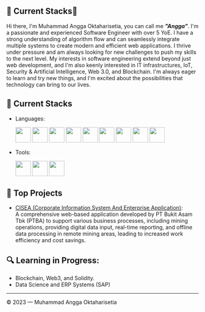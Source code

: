## 🔧 Current Stacks👋 
Hi there, I'm Muhammad Angga Oktaharisetia, you can call me ***"Angga"***. I'm a passionate and experienced Software Engineer with over 5 YoE. I have a strong understanding of algorithm flow and can seamlessly integrate multiple systems to create modern and efficient web applications. I thrive under pressure and am always looking for new challenges to push my skills to the next level. My interests in software engineering extend beyond just web development, and I'm also keenly interested in IT infrastructures, IoT, Security & Artificial Intelligence, Web 3.0, and Blockchain. I'm always eager to learn and try new things, and I'm excited about the possibilities that technology can bring to our lives.

## 🔧 Current Stacks

<div>
    <ul>
        <li>
            Languages:
            <p>
            <img src="https://cdn.jsdelivr.net/gh/devicons/devicon/icons/typescript/typescript-original.svg" width="40" height="40">
            <img src="https://cdn.jsdelivr.net/gh/devicons/devicon/icons/go/go-original.svg" width="40" height="40">
            <img src="https://cdn.jsdelivr.net/gh/devicons/devicon/icons/postgresql/postgresql-original-wordmark.svg" width="40" height="40">
            <img src="https://cdn.jsdelivr.net/gh/devicons/devicon/icons/mongodb/mongodb-original-wordmark.svg" width="40" height="40">
            <img src="https://cdn.jsdelivr.net/gh/devicons/devicon/icons/redis/redis-original-wordmark.svg" width="40" height="40">
            <img src="https://cdn.jsdelivr.net/gh/devicons/devicon/icons/express/express-original-wordmark.svg" width="40" height="40">
            <img src="https://cdn.jsdelivr.net/gh/devicons/devicon/icons/nestjs/nestjs-plain-wordmark.svg" width="40" height="40">
            <img src="https://cdn.jsdelivr.net/gh/devicons/devicon/icons/laravel/laravel-plain-wordmark.svg" width="40" height="40">
            <img src="https://cdn.jsdelivr.net/gh/devicons/devicon/icons/nextjs/nextjs-original-wordmark.svg" width="40" height="40">
            </p>
        </li>
        <li>
            Tools:
            <p>
                <img src="https://cdn.jsdelivr.net/gh/devicons/devicon/icons/googlecloud/googlecloud-original.svg" width="40" height="40">
                <img src="https://cdn.jsdelivr.net/gh/devicons/devicon/icons/digitalocean/digitalocean-original-wordmark.svg" width="40" height="40">
                <img src="https://cdn.jsdelivr.net/gh/devicons/devicon/icons/docker/docker-original-wordmark.svg" width="40" height="40">
            </p>
        </li>
    </ul>
</div>

## 🚀 Top Projects

- [CISEA (Corporate Information System And Enterprise Application)](https://www.itworks.id/34213/bukit-asam-hadirkan-aplikasi-cisea-untuk-industri-tambang.html):
<br>A comprehensive web-based application developed by PT Bukit Asam Tbk (PTBA) to support various business processes, including mining operations, providing digital data input, real-time reporting, and offline data processing in remote mining areas, leading to increased work efficiency and cost savings.

## 🔍 Learning in Progress:
- Blockchain, Web3, and Solidity.
- Data Science and ERP Systems (SAP)

---

© 2023 — Muhammad Angga Oktaharisetia
